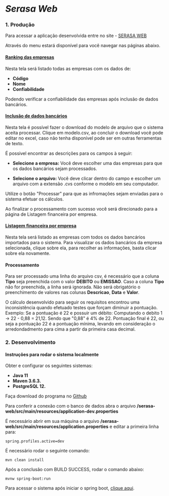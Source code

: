 # *Serasa Web*

### 1. Produção

Para acessar a aplicação desenvolvida entre no site - [SERASA WEB](https://serasa-web.herokuapp.com)

Através do menu estará disponível para você navegar nas páginas abaixo.

#### [Ranking das empresas](https://serasa-web.herokuapp.com/ranking)
Nesta tela será listado todas as empresas com os dados de:
- **Código**
- **Nome**
- **Confiabilidade**

Podendo verificar a confiabilidade das empresas após inclusão de dados bancários.

#### [Inclusão de dados bancários](https://serasa-web.herokuapp.com/dados-bancarios/incluir)
Nesta tela é possível fazer o download do modelo de arquivo que o sistema aceita processar.
Clique em modelo.csv, ao concluir o download você pode editar no excel, caso não tenha disponível pode ser em outras ferramentas de texto.

É possivel encontrar as descrições para os campos à seguir:
- **Selecione a empresa:** Você deve escolher uma das empresas para que os dados bancários sejam processados.

- **Selecione o arquivo:** Você deve clicar dentro do campo e escolher um arquivo com a extensão .cvs conforme o modelo em seu computador.

Utilize o botão "Processar" para que as infromações sejam enviadas para o sistema efetuar os cálculos.

Ao finalizar o processamento com sucesso você será direcionado para a página de Listagem financeira por empresa.

#### [Listagem financeira por empresa](https://serasa-web.herokuapp.com/dados-bancarios/listar) 
Nesta tela será listado as empresas com todos os dados bancários importados para o sistema.
Para visualizar os dados bancários da empresa selecionada, clique sobre ela, para recolher as informações, basta clicar sobre ela novamente.

#### Processamento
Para ser processado uma linha do arquivo csv, é necessário que a coluna **Tipo** seja preenchida com o valor **DEBITO** ou **EMISSAO**.
Caso a coluna **Tipo** não for preenchida, a linha será ignorada.
Não será obrigatório o preenchimento de valores nas colunas **Descricao**, **Data** e **Valor**.

O cálculo desenvolvido para seguir os requisitos encontrou uma inconsistência quando efetuado testes que forçam diminuir a pontuação.
Exemplo: Se a pontuação é 22 e possuir um débito:
Computando o debito 1 -> 22 - 0,88 = 21,12. Sendo que "0,88" é 4% de 22.
Pontuação final é 22, ou seja a pontuação 22 é a pontuação mínima, levando em consideração o arredondadmento para cima a partir da primeira casa decimal.

### 2. Desenvolvimento

#### Instruções para rodar o sistema localmente
Obter e configurar os seguintes sistemas:
- **Java 11**
- **Maven 3.6.3.**
- **PostgreSQL 12.**

Faça download do programa no [Github](https://github.com/DhieniferBock/serasa-web)

Para conferir a conexão com o banco de dados abra o arquivo **/serasa-web/src/main/resources/application-dev.properties**

É necessário abrir em sua máquina o arquivo **/serasa-web/src/main/resources/application.properties** e editar a primeira linha para:

```
spring.profiles.active=dev
```

É necessário rodar o seguinte comando:

```
mvn clean install
```

Após a conclusão com BUILD SUCCESS, rodar o comando abaixo:

```
mvnw spring-boot:run
```

Para acessar o sistema após iniciar o spring boot, [clique aqui](http://localhost:8080/).